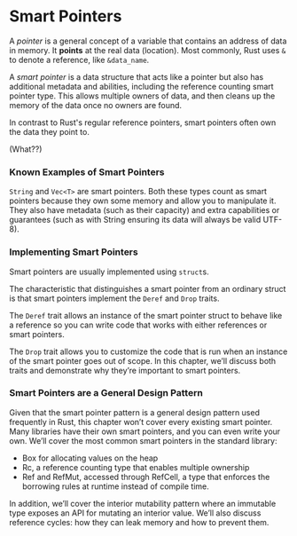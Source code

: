 # Smart Pointers

A _pointer_ is a general concept of a variable that contains an address of data in memory. It __points__ at the real data (location). Most commonly, Rust uses `&` to denote a reference, like `&data_name`.  

A _smart pointer_ is a data structure that acts like a pointer but also has additional metadata and abilities, including the reference counting smart pointer type. This allows multiple owners of data, and then cleans up the memory of the data once no owners are found.  

In contrast to Rust's regular reference pointers, smart pointers often own the data they point to.  

(What??)  

### Known Examples of Smart Pointers

`String` and `Vec<T>` are smart pointers. Both these types count as smart pointers because they own some memory and allow you to manipulate it. They also have metadata (such as their capacity) and extra capabilities or guarantees (such as with String ensuring its data will always be valid UTF-8).  

### Implementing Smart Pointers

Smart pointers are usually implemented using `struct`s.  

The characteristic that distinguishes a smart pointer from an ordinary struct is that smart pointers implement the `Deref` and `Drop` traits.  

The `Deref` trait allows an instance of the smart pointer struct to behave like a reference so you can write code that works with either references or smart pointers.  

The `Drop` trait allows you to customize the code that is run when an instance of the smart pointer goes out of scope. In this chapter, we’ll discuss both traits and demonstrate why they’re important to smart pointers.

### Smart Pointers are a General Design Pattern

Given that the smart pointer pattern is a general design pattern used frequently in Rust, this chapter won’t cover every existing smart pointer. Many libraries have their own smart pointers, and you can even write your own. We’ll cover the most common smart pointers in the standard library:

- Box<T> for allocating values on the heap
- Rc<T>, a reference counting type that enables multiple ownership
- Ref<T> and RefMut<T>, accessed through RefCell<T>, a type that enforces the borrowing rules at runtime instead of compile time.

In addition, we’ll cover the interior mutability pattern where an immutable type exposes an API for mutating an interior value. We’ll also discuss reference cycles: how they can leak memory and how to prevent them.
